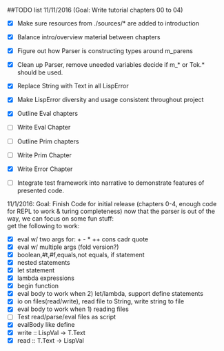 ##TODO list
11/11/2016 (Goal: Write tutorial chapters 00 to 04)
- [x] Make sure resources from ./sources/* are added to introduction
- [x] Balance intro/overview material between chapters
- [x] Figure out how Parser is constructing types around m_parens
- [x] Clean up Parser, remove uneeded variables decide if m_* or Tok.* should be used.
- [x] Replace String with Text in all LispError
- [x] Make LispError diversity and usage consistent throughout project
- [x] Outline Eval chapters
- [ ] Write Eval Chapter
- [ ] Outline Prim chapters
- [ ] Write Prim Chapter
- [x] Write Error Chapter
- [ ] Integrate test framework into narrative to demonstrate features of presented code. 



11/1/2016: Goal: Finish Code for initial release (chapters 0-4, enough code for REPL to work & turing completeness)
now that the parser is out of the way, we can focus on some fun stuff:    
get the following to work:  
- [x] eval w/ two args for: + - * ++ cons cadr quote    
- [x] eval w/ multiple args (fold version?)     
- [x] boolean,#t,#f,equals,not equals, if statement    
- [x] nested statements    
- [x] let statement    
- [x] lambda expressions    
- [x] begin function    
- [x] eval body to work when 2) let/lambda, support define statements    
- [x] io on files(read/write), read file to String, write string to file    
- [x] eval body to work when 1) reading files
- [ ] Test read/parse/eval files as script   
- [x] evalBody like define    
- [x] write :: LispVal -> T.Text     
- [x] read  ::            T.Text -> LispVal     
